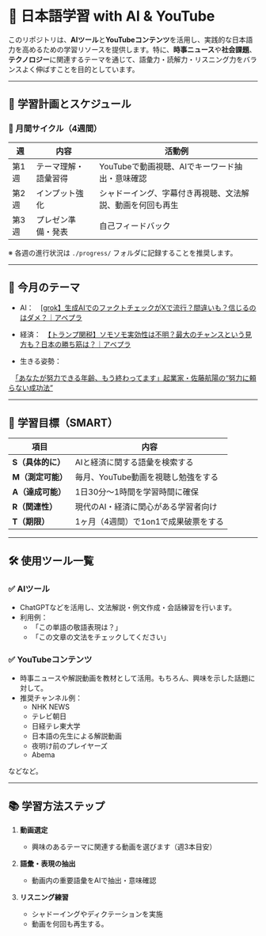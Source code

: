 # 🌸 日本語学習 with AI & YouTube

このリポジトリは、**AIツール**と**YouTubeコンテンツ**を活用し、実践的な日本語力を高めるための学習リソースを提供します。特に、**時事ニュース**や**社会課題**、**テクノロジー**に関連するテーマを通じて、語彙力・読解力・リスニング力をバランスよく伸ばすことを目的としています。

---

## 📅 学習計画とスケジュール

### 🔁 月間サイクル（4週間）

| 週 | 内容 | 活動例 |
|----|------|--------|
| 第1週 | テーマ理解・語彙習得 | YouTubeで動画視聴、AIでキーワード抽出・意味確認 |
| 第2週 | インプット強化 | シャドーイング、字幕付き再視聴、文法解説、動画を何回も再生 |
| 第3週 | プレゼン準備・発表 | 自己フィードバック |

※ 各週の進行状況は `./progress/` フォルダに記録することを推奨します。

---

## 🎯 今月のテーマ

- AI：　[[grok】生成AIでのファクトチェックがXで流行？間違いも？信じるのはダメ？｜アベプラ ](https://www.youtube.com/watch?v=Vkf1ZKrASyQ)

- 経済：　[【トランプ関税】ソモソモ実効性は不明？最大のチャンスという見方も？日本の勝ち筋は？｜アベプラ](https://www.youtube.com/watch?v=h8DR-2d3tgc)

- 生きる姿勢：

　[「あなたが努力できる年齢、もう終わってます」起業家・佐藤航陽の“努力に頼らない成功法”](https://www.youtube.com/watch?v=znRPb6jsjS0)

---

## 🧭 学習目標（SMART）

| 項目 | 内容 |
|------|------|
| **S（具体的に）** | AIと経済に関する語彙を検索する |
| **M（測定可能）** | 毎月、YouTube動画を視聴し勉強をする |
| **A（達成可能）** | 1日30分〜1時間を学習時間に確保 |
| **R（関連性）** | 現代のAI・経済に関心がある学習者向け |
| **T（期限）** | 1ヶ月（4週間）で1on1で成果破票をする |

---

## 🛠 使用ツール一覧

### ✅ AIツール
- ChatGPTなどを活用し、文法解説・例文作成・会話練習を行います。
- 利用例：
  - 「この単語の敬語表現は？」
  - 「この文章の文法をチェックしてください」

### ✅ YouTubeコンテンツ
- 時事ニュースや解説動画を教材として活用。もちろん、興味を示した話題に対して。
- 推奨チャンネル例：
  - NHK NEWS
  - テレビ朝日
  - 日経テレ東大学
  - 日本語の先生による解説動画
  - 夜明け前のプレイヤーズ
  - Abema

などなど。

---

## 📚 学習方法ステップ

1. **動画選定**
   - 興味のあるテーマに関連する動画を選びます（週3本目安）

2. **語彙・表現の抽出**
   - 動画内の重要語彙をAIで抽出・意味確認

3. **リスニング練習**
   - シャドーイングやディクテーションを実施
   - 動画を何回も再生する。
